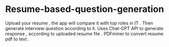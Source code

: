 # Resume-based-question-generation
Upload your resume , the app will compare it with top roles in IT . Then generate interview question according to it. 
Uses Chat-GPT API to generate response , according to uploaded resume file .
PDFminer to convert resume pdf to text . 
